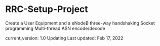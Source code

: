 # RRC-Setup-Project
Create a User Equipment and a eNodeB three-way handshaking
Socket programming
Multi-thread
ASN encode/decode

current_version: 1.0
Updating
Last updated: Feb 17, 2022
